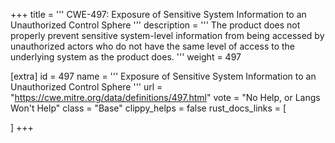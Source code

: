 +++
title = '''
CWE-497: Exposure of Sensitive System Information to an Unauthorized Control Sphere
'''
description	= '''
The product does not properly prevent sensitive system-level information from being accessed by unauthorized actors who do not have the same level of access to the underlying system as the product does.
'''
weight = 497

[extra]
id = 497
name = '''
Exposure of Sensitive System Information to an Unauthorized Control Sphere
'''
url = "https://cwe.mitre.org/data/definitions/497.html"
vote = "No Help, or Langs Won't Help"
class = "Base"
clippy_helps = false
rust_docs_links = [
	
]
+++
